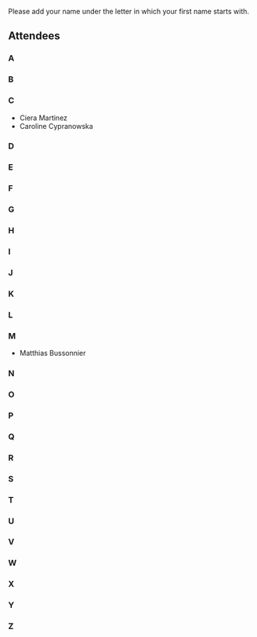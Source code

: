 Please add your name under the letter in which your first name starts with.

## Attendees

### A


### B


### C

- Ciera Martinez
- Caroline Cypranowska

### D


### E


### F


### G


### H


### I


### J


### K


### L


### M

- Matthias  Bussonnier


### N


### O


### P


### Q


### R


### S


### T


### U


### V


### W


### X


### Y


### Z
